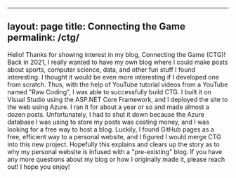  ---
layout: page
title: Connecting the Game
permalink: /ctg/
---

Hello! Thanks for showing interest in my blog, Connecting the Game (CTG)! Back in 2021, I really wanted to have my own blog where I could make posts about
sports, computer science, data, and other fun stuff I found interesting. I thought it would be even more interesting if I developed one from scratch. Thus, with
the help of YouTube tutorial videos from a YouTube named "Raw Coding", I was able to successfully build CTG. I built it on Visual Studio using the ASP.NET Core
Framework, and I deployed the site to the web using Azure. I ran it for about a year or so and made almost a dozen posts. 
Unfortunately, I had to shut it down because the Azure database I was using to store my posts was costing money, and I was looking for a free way to host a blog.
Luckily, I found GitHub pages as a free, efficient way to a personal website, and I figured I would merge CTG into this new project. Hopefully this explains and
clears up the story as to why my personal website is infused with a "pre-existing" blog. If you have any more questions about my blog or how I originally made it,
please reach out! I hope you enjoy!
